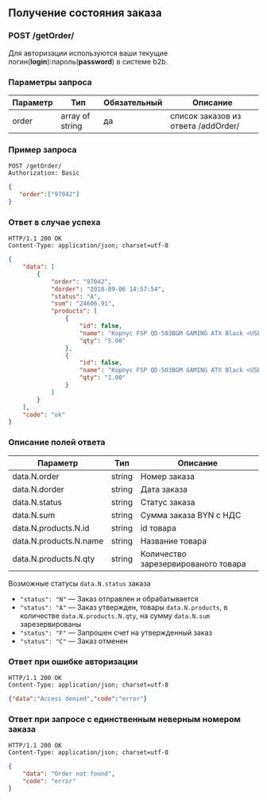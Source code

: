 ## Получение состояния заказа

### POST /getOrder/

Для авторизации используются ваши текущие логин(**login**):пароль(**password**) в системе b2b.

### Параметры запроса

|Параметр|Тип|Обязательный|Описание|
|---|---|---|---|
| order | array of string | да | список заказов из ответа /addOrder/ |

### Пример запроса

```http
POST /getOrder/
Authorization: Basic
```
```json
{
   "order":["97042"]
}
```

### Ответ в случае успеха

```http
HTTP/1.1 200 OK
Content-Type: application/json; charset=utf-8
```
```json
{
    "data": [
        {
            "order": "97042",
            "dorder": "2018-09-06 14:57:54",
            "status": "A",
            "sum": "24606.91",
            "products": [
                {
                    "id": false,
                    "name": "Корпус FSP QD-503BGM GAMING ATX Black <USB3.0*1,USB2.0*2,HDA,2*5.25'ext/2*3.5'+2*2.5'int,7*FHFL,12cm reafan,0.5mm,MB=245mm,VGA=350mm,CPUfan=160mm,Window,L=435,W=190,H=465// +PSU QD550 80+>",
                    "qty": "5.00"
                },
                {
                    "id": false,
                    "name": "Корпус FSP QD-503BGM GAMING ATX Black <USB3.0*1,USB2.0*2,HDA,2*5.25'ext/2*3.5'+2*2.5'int,7*FHFL,12cm reafan,0.5mm,MB=245mm,VGA=350mm,CPUfan=160mm,Window,L=435,W=190,H=465// noPSU>",
                    "qty": "1.00"
                }
            ]
        }
    ],
    "code": "ok"
}
```

### Описание полей ответа

|Параметр|Тип|Описание|
|---|---|---|
| data.N.order | string | Номер заказа |
| data.N.dorder | string | Дата заказа |
| data.N.status | string | Статус заказа |
| data.N.sum | string | Сумма заказа BYN c НДС |
| data.N.products.N.id | string | id товара |
| data.N.products.N.name | string | Название товара |
| data.N.products.N.qty | string | Количество зарезервированого товара |

Возможные статусы `data.N.status` заказа

- `"status": "N"` — Заказ отправлен и обрабатывается
- `"status": "A"` — Заказ утвержден, товары `data.N.products`, в количестве `data.N.products.N.qty`, на сумму `data.N.sum` зарезервированы
- `"status": "F"` — Запрошен счет на утвержденный заказ
- `"status": "C"` — Заказ отменен

### Ответ при ошибке авторизации

```http
HTTP/1.1 200 OK
Content-Type: application/json; charset=utf-8
```
```json
{"data":"Access denied","code":"error"}
```

### Ответ при запросе с единственным неверным номером заказа

```http
HTTP/1.1 200 OK
Content-Type: application/json; charset=utf-8
```
```json
{
    "data": "Order not found",
    "code": "error"
}
```
